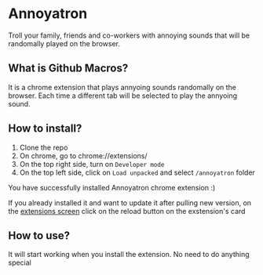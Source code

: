 # Annoyatron

Troll your family, friends and co-workers with annoying sounds that will be randomally played on the browser.

## What is Github Macros?

It is a chrome extension that plays annyoing sounds randomally on the browser. Each time a different tab will be selected to play the annyoing sound.

## How to install?

1. Clone the repo
2. On chrome, go to chrome://extensions/
3. On the top right side, turn on `Developer mode`
4. On the top left side, click on `Load unpacked` and select `/annoyatron` folder

You have successfully installed Annoyatron chrome extension :)

If you already installed it and want to update it after pulling new version, on the [extensions screen](chrome://extensions) click on the reload button on the exstension's card

## How to use?

It will start working when you install the extension. No need to do anything special

